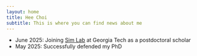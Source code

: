 ```yaml
---
layout: home
title: Hee Choi
subtitle: This is where you can find news about me
---
```


- June 2025: Joining [Sim Lab](https://joycesim.github.io/) at Georgia Tech as a postdoctoral scholar  
- May 2025: Successfully defended my PhD
